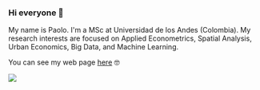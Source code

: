 ### Hi everyone 👋

<!--
**PaoloValcarcel/PaoloValcarcel** is a ✨ _special_ ✨ repository because its `README.md` (this file) appears on your GitHub profile.

Here are some ideas to get you started:

- 🔭 I’m currently working on ...
- 🌱 I’m currently learning ...
- 👯 I’m looking to collaborate on ...
- 🤔 I’m looking for help with ...
- 💬 Ask me about ...
- 📫 How to reach me: ...
- 😄 Pronouns: ...
- ⚡ Fun fact: ...
-->
My name is Paolo. I'm a MSc at Universidad de los Andes (Colombia). My research interests are focused on Applied Econometrics, Spatial Analysis, Urban Economics, Big Data, and Machine Learning.

You can see my web page [here](https://paolovalcarcel.github.io/) :nerd_face:

![](https://komarev.com/ghpvc/?username=PaoloValcarcel&label=PROFILE+VIEWS)
